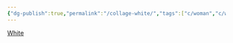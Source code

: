 ```yaml
---
{"dg-publish":true,"permalink":"/collage-white/","tags":["c/woman","c/white","c/rose","c/bw","c/hand"],"created":"2024-01-02T09:17:41.897-05:00","updated":"2024-01-02T09:18:31.602-05:00"}
---
```



[White](https://www.instagram.com/p/B97pwMMh41P/)
